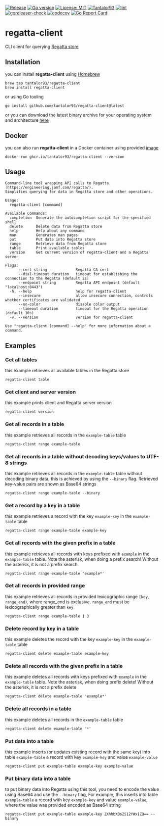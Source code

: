 [![Release](https://img.shields.io/github/release/Tantalor93/regatta-client/all.svg)](https://github.com/tantalor93/regatta-client/releases)
[![Go version](https://img.shields.io/github/go-mod/go-version/Tantalor93/regatta-client)](https://github.com/Tantalor93/regatta-client/blob/main/go.mod#L3)
[![License: MIT](https://img.shields.io/badge/License-MIT-yellow.svg)](LICENSE)
[![Tantalor93](https://circleci.com/gh/Tantalor93/regatta-client/tree/main.svg?style=svg)](https://circleci.com/gh/Tantalor93/regatta-client?branch=main)
[![lint](https://github.com/Tantalor93/regatta-client/actions/workflows/lint.yml/badge.svg?branch=main)](https://github.com/Tantalor93/regatta-client/actions/workflows/lint.yml)
[![goreleaser-check](https://github.com/Tantalor93/regatta-client/actions/workflows/goreleaser-check.yml/badge.svg?branch=main)](https://github.com/Tantalor93/regatta-client/actions/workflows/goreleaser-check.yml)
[![codecov](https://codecov.io/gh/Tantalor93/regatta-client/branch/main/graph/badge.svg?token=V47TUVZKNF)](https://codecov.io/gh/Tantalor93/regatta-client)
[![Go Report Card](https://goreportcard.com/badge/github.com/tantalor93/regatta-client)](https://goreportcard.com/report/github.com/tantalor93/regatta-client)

# regatta-client
CLI client for querying [Regatta store](https://github.com/jamf/regatta) 

## Installation
you can install **regatta-client** using [Homebrew](https://brew.sh/)

```
brew tap tantalor93/regatta-client
brew install regatta-client
```

or using Go tooling 

```
go install github.com/tantalor93/regatta-client@latest
```

or you can download the latest binary archive for your operating system and architecture [here](https://github.com/Tantalor93/regatta-client/releases/latest)

## Docker
you can also run **regatta-client** in a Docker container using provided [image](https://github.com/Tantalor93/regatta-client/pkgs/container/regatta-client)

```
docker run ghcr.io/tantalor93/regatta-client --version
```

## Usage

```
Command-line tool wrapping API calls to Regatta (https://engineering.jamf.com/regatta/).
Simplifies querying for data in Regatta store and other operations.

Usage:
  regatta-client [command]

Available Commands:
  completion  Generate the autocompletion script for the specified shell
  delete      Delete data from Regatta store
  help        Help about any command
  man         Generates man pages
  put         Put data into Regatta store
  range       Retrieve data from Regatta store
  table       Print available tables
  version     Get current version of regatta-client and a Regatta server

Flags:
      --cert string             Regatta CA cert
      --dial-timeout duration   timeout for establishing the connection to the Regatta (default 2s)
      --endpoint string         Regatta API endpoint (default "localhost:8443")
  -h, --help                    help for regatta-client
      --insecure                allow insecure connection, controls whether certificates are validated
      --no-color                disable color output
      --timeout duration        timeout for the Regatta operation (default 10s)
  -v, --version                 version for regatta-client

Use "regatta-client [command] --help" for more information about a command.
```

## Examples

### Get all tables
this example retrieves all available tables in the Regatta store

```
regatta-client table
```

### Get client and server version
this example prints client and Regatta server version

```
regatta-client version
```

### Get all records in a table
this example retrieves all records in the `example-table` table

```
regatta-client range example-table
```

### Get all records in a table without decoding keys/values to UTF-8 strings
this example retrieves all records in the `example-table` table without decoding binary data, this is achieved by using the `--binary` flag. Retrieved key-value pairs are shown as Base64 strings

```
regatta-client range example-table --binary 
```

### Get a record by a key in a table
this example retrieves a record with the key `example-key` in the `example-table` table

```
regatta-client range example-table example-key
```

### Get all records with the given prefix in a table
this example retrieves all records with keys prefixed with `example` in the `example-table` table. Note the asterisk, when doing a prefix search! Without the asterisk, it is not a prefix search

```
regatta-client range example-table 'example*'
```

### Get all records in provided range
this example retrieves all records in provided lexicographic range `[key, range_end)`, where range_end is exclusive. 
`range_end` must be lexicographically greater than `key`

```
regatta-client range example-table 1 3 
```

### Delete record by key in a table
this example deletes the record with the key `example-key` in the `example-table` table

```
regatta-client delete example-table example-key
```

### Delete all records with the given prefix in a table 
this example deletes all records with keys prefixed with `example` in the `example-table` table. Note the asterisk, when doing prefix delete! Without the asterisk, it is not a prefix delete

```
regatta-client delete example-table 'example*'
```

### Delete all records in a table
this example deletes all records in the `example-table` table 

```
regatta-client delete example-table '*'
```

### Put data into a table
this example inserts (or updates existing record with the same key) into table `example-table` a record with key `example-key` and value `example-value`

```
regatta-client put example-table example-key example-value
```

### Put binary data into a table
to put binary data into Regatta using this tool, you need to encode the value using Base64 and use the `--binary` flag, 
For example, this inserts into table `example-table` a record with key `example-key` and value `example-value`, where the value was
provided encoded as Base64 string

```
regatta-client put example-table example-key ZXhhbXBsZS12YWx1ZQ== --binary
```
